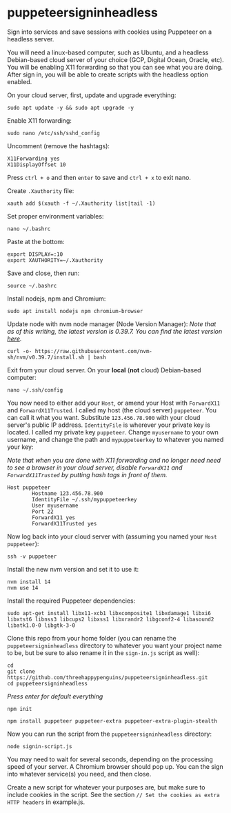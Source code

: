 # puppeteersigninheadless
Sign into services and save sessions with cookies using Puppeteer on a headless server.

You will need a linux-based computer, such as Ubuntu, and a headless Debian-based cloud server of your choice (GCP, Digital Ocean, Oracle, etc). You will be enabling X11 forwarding so that you can see what you are doing. After sign in, you will be able to create scripts with the headless option enabled.

On your cloud server, first, update and upgrade everything:
```console
sudo apt update -y && sudo apt upgrade -y
```

Enable X11 forwarding:

```console
sudo nano /etc/ssh/sshd_config
```
Uncomment (remove the hashtags):
```console
X11Forwarding yes
X11DisplayOffset 10
```
Press `ctrl + o` and then `enter` to save and `ctrl + x` to exit nano.

Create `.Xauthority` file:

```console
xauth add $(xauth -f ~/.Xauthority list|tail -1)
```
Set proper environment variables:
```console
nano ~/.bashrc
```
Paste at the bottom:
```console
export DISPLAY=:10
export XAUTHORITY=~/.Xauthority
```
Save and close, then run:
```console
source ~/.bashrc
```
Install nodejs, npm and Chromium:
```console
sudo apt install nodejs npm chromium-browser
```
Update node with nvm node manager (Node Version Manager):
*Note that as of this writing, the latest version is 0.39.7. You can find the latest version [here](https://github.com/nvm-sh/nvm/releases).*
```console
curl -o- https://raw.githubusercontent.com/nvm-sh/nvm/v0.39.7/install.sh | bash
```
Exit from your cloud server. On your **local** (**not** cloud) Debian-based computer:
```console
nano ~/.ssh/config
```
You now need to either add your `Host`, or amend your Host with `ForwardX11` and `ForwardX11Trusted`. I called my host (the cloud server) `puppeteer`. You can call it what you want. Substitute `123.456.78.900` with your cloud server's public IP address. `IdentityFile` is wherever your private key is located. I called my private key `puppeteer`. Change `myusername` to your own username, and change the path and `mypuppeteerkey` to whatever you named your key:

*Note that when you are done with X11 forwarding and no longer need need to see a browser in your cloud server, disable `ForwardX11` and `ForwardX11Trusted` by putting hash tags in front of them.*
```console
Host puppeteer
        Hostname 123.456.78.900
        IdentityFile ~/.ssh/mypuppeteerkey
        User myusername
        Port 22
        ForwardX11 yes
        ForwardX11Trusted yes
```
Now log back into your cloud server with (assuming you named your `Host` `puppeteer`):
```console
ssh -v puppeteer
```
Install the new nvm version and set it to use it:
```console
nvm install 14
nvm use 14
```
Install the required Puppeteer dependencies:
```console
sudo apt-get install libx11-xcb1 libxcomposite1 libxdamage1 libxi6 libxtst6 libnss3 libcups2 libxss1 libxrandr2 libgconf2-4 libasound2 libatk1.0-0 libgtk-3-0
```

Clone this repo from your home folder (you can rename the `puppeteersigninheadless` directory to whatever you want your project name to be, but be sure to also rename it in the `sign-in.js` script as well):

```console
cd
git clone https://github.com/threehappypenguins/puppeteersigninheadless.git
cd puppeteersigninheadless
```

*Press enter for default everything*
```console
npm init
```
```console
npm install puppeteer puppeteer-extra puppeteer-extra-plugin-stealth
```

Now you can run the script from the `puppeteersigninheadless` directory:
```console
node signin-script.js
```

You may need to wait for several seconds, depending on the processing speed of your server. A Chromium browser should pop up. You can the sign into whatever service(s) you need, and then close.

Create a new script for whatever your purposes are, but make sure to include cookies in the script. See the section `// Set the cookies as extra HTTP headers` in example.js.
